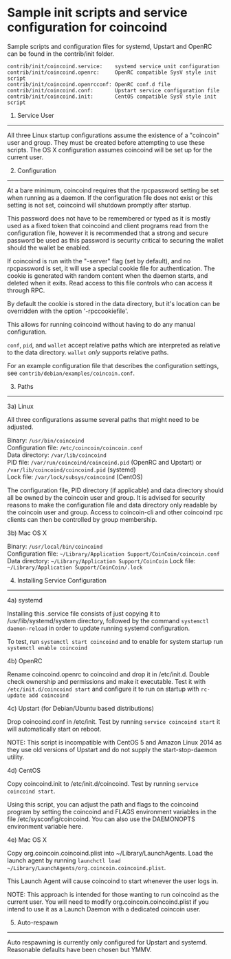 Sample init scripts and service configuration for coincoind
==========================================================

Sample scripts and configuration files for systemd, Upstart and OpenRC
can be found in the contrib/init folder.

    contrib/init/coincoind.service:    systemd service unit configuration
    contrib/init/coincoind.openrc:     OpenRC compatible SysV style init script
    contrib/init/coincoind.openrcconf: OpenRC conf.d file
    contrib/init/coincoind.conf:       Upstart service configuration file
    contrib/init/coincoind.init:       CentOS compatible SysV style init script

1. Service User
---------------------------------

All three Linux startup configurations assume the existence of a "coincoin" user
and group.  They must be created before attempting to use these scripts.
The OS X configuration assumes coincoind will be set up for the current user.

2. Configuration
---------------------------------

At a bare minimum, coincoind requires that the rpcpassword setting be set
when running as a daemon.  If the configuration file does not exist or this
setting is not set, coincoind will shutdown promptly after startup.

This password does not have to be remembered or typed as it is mostly used
as a fixed token that coincoind and client programs read from the configuration
file, however it is recommended that a strong and secure password be used
as this password is security critical to securing the wallet should the
wallet be enabled.

If coincoind is run with the "-server" flag (set by default), and no rpcpassword is set,
it will use a special cookie file for authentication. The cookie is generated with random
content when the daemon starts, and deleted when it exits. Read access to this file
controls who can access it through RPC.

By default the cookie is stored in the data directory, but it's location can be overridden
with the option '-rpccookiefile'.

This allows for running coincoind without having to do any manual configuration.

`conf`, `pid`, and `wallet` accept relative paths which are interpreted as
relative to the data directory. `wallet` *only* supports relative paths.

For an example configuration file that describes the configuration settings,
see `contrib/debian/examples/coincoin.conf`.

3. Paths
---------------------------------

3a) Linux

All three configurations assume several paths that might need to be adjusted.

Binary:              `/usr/bin/coincoind`  
Configuration file:  `/etc/coincoin/coincoin.conf`  
Data directory:      `/var/lib/coincoind`  
PID file:            `/var/run/coincoind/coincoind.pid` (OpenRC and Upstart) or `/var/lib/coincoind/coincoind.pid` (systemd)  
Lock file:           `/var/lock/subsys/coincoind` (CentOS)  

The configuration file, PID directory (if applicable) and data directory
should all be owned by the coincoin user and group.  It is advised for security
reasons to make the configuration file and data directory only readable by the
coincoin user and group.  Access to coincoin-cli and other coincoind rpc clients
can then be controlled by group membership.

3b) Mac OS X

Binary:              `/usr/local/bin/coincoind`  
Configuration file:  `~/Library/Application Support/CoinCoin/coincoin.conf`  
Data directory:      `~/Library/Application Support/CoinCoin`
Lock file:           `~/Library/Application Support/CoinCoin/.lock`

4. Installing Service Configuration
-----------------------------------

4a) systemd

Installing this .service file consists of just copying it to
/usr/lib/systemd/system directory, followed by the command
`systemctl daemon-reload` in order to update running systemd configuration.

To test, run `systemctl start coincoind` and to enable for system startup run
`systemctl enable coincoind`

4b) OpenRC

Rename coincoind.openrc to coincoind and drop it in /etc/init.d.  Double
check ownership and permissions and make it executable.  Test it with
`/etc/init.d/coincoind start` and configure it to run on startup with
`rc-update add coincoind`

4c) Upstart (for Debian/Ubuntu based distributions)

Drop coincoind.conf in /etc/init.  Test by running `service coincoind start`
it will automatically start on reboot.

NOTE: This script is incompatible with CentOS 5 and Amazon Linux 2014 as they
use old versions of Upstart and do not supply the start-stop-daemon utility.

4d) CentOS

Copy coincoind.init to /etc/init.d/coincoind. Test by running `service coincoind start`.

Using this script, you can adjust the path and flags to the coincoind program by
setting the coincoind and FLAGS environment variables in the file
/etc/sysconfig/coincoind. You can also use the DAEMONOPTS environment variable here.

4e) Mac OS X

Copy org.coincoin.coincoind.plist into ~/Library/LaunchAgents. Load the launch agent by
running `launchctl load ~/Library/LaunchAgents/org.coincoin.coincoind.plist`.

This Launch Agent will cause coincoind to start whenever the user logs in.

NOTE: This approach is intended for those wanting to run coincoind as the current user.
You will need to modify org.coincoin.coincoind.plist if you intend to use it as a
Launch Daemon with a dedicated coincoin user.

5. Auto-respawn
-----------------------------------

Auto respawning is currently only configured for Upstart and systemd.
Reasonable defaults have been chosen but YMMV.
